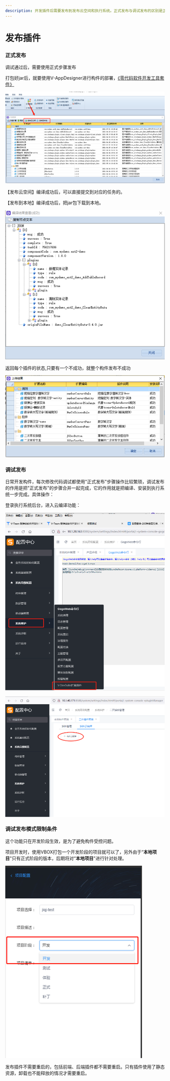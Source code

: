 ```yaml
---
description: 开发插件后需要发布到发布云空间和执行系统。正式发布与调试发布的区别是正式发布会上传发布云空间，调试发布则是云编译+安装到执行系统一步完成，减少操作步骤
---
```


# 发布插件

### 正式发布

调试通过后，需要使用正式步骤发布

打包好jar后，就要使用V-AppDesigner进行构件的部署，[《零代码软件开发工具套件》](http://www.yindangu.com/module-operation!executeOperation?componentCode=yindangu_officialwebsite&windowCode=Form_Product_VDevSuite&token=%7B%22data%22%3A%7B%22inputParam%22%3A%7B%22variable%22%3A%7B%22formulaOpenMode%22%3A%22locationHref%22%7D%7D%7D%7D)

![&#x4E91;&#x7F16;&#x8BD1;&#x6784;&#x4EF6;](../../.gitbook/assets/deploy-jar.png)

【发布云空间】编译成功后，可以直接提交到对应的任务的。

【发布到本地】编译成功后，把jar包下载到本地。

![](../../.gitbook/assets/deploy-jar2.png)

返回每个插件的状态,只要有一个不成功，就整个构件发布不成功

![&#x4E0A;&#x4F20;&#x6210;&#x529F;](../../.gitbook/assets/jar-params4.png)

### 调试发布

日常开发构件，每次修改代码调试都使用"正式发布"步骤操作比较繁琐，调试发布的作用是把"正式发布"的步骤合并一起完成，它的作用就是把编译、安装到执行系统一步完成。具体操作：

登录执行系统后台，进入云编译功能：

![&#x7F16;&#x8BD1;&#x529F;&#x80FD;](../../.gitbook/assets/image%20%2883%29.png)

![&#x6784;&#x4EF6;&#x7F16;&#x8BD1;](../../.gitbook/assets/image%20%2884%29.png)

### 调试发布模式限制条件

这个功能只在开发阶段生效，是为了避免构件受控问题。

项目开发时，使用VBOX打包一个开发阶段的项目就可以了，另外由于“**本地项目**"只有正式阶段的版本，后期将对“**本地项目**"进行针对处理。

![&#x6253;&#x5305;&#x5F00;&#x53D1;&#x9636;&#x6BB5;](../../.gitbook/assets/image%20%2881%29.png)

发布插件不需要重启的，包括前端、后端插件都不需要重启。只有插件使用了静态资源，卸载也不能释放的情况才需要重启。

